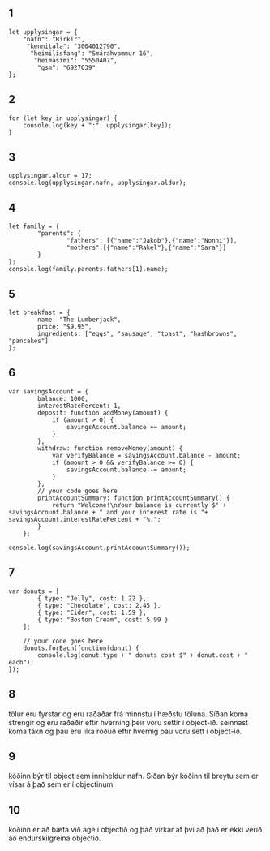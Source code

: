 ## 1
```
let upplysingar = {
    "nafn": "Birkir",
     "kennitala": "3004012790",
      "heimilisfang": "Smárahvammur 16",
       "heimasími": "5550407",
        "gsm": "6927039"
};
```

## 2
```
for (let key in upplysingar) {
    console.log(key + ":", upplysingar[key]);
}
```

## 3
```
upplysingar.aldur = 17;
console.log(upplysingar.nafn, upplysingar.aldur);
```

## 4
```
let family = {
        "parents": {
                "fathers": [{"name":"Jakob"},{"name":"Nonni"}],
                "mothers":[{"name":"Rakel"},{"name":"Sara"}]
        }
};
console.log(family.parents.fathers[1].name);
```
## 5
```
let breakfast = {
        name: "The Lumberjack",
        price: "$9.95",
        ingredients: ["eggs", "sausage", "toast", "hashbrowns", "pancakes"]
};
```

## 6
```
var savingsAccount = {
        balance: 1000,
        interestRatePercent: 1,
        deposit: function addMoney(amount) {
            if (amount > 0) {
                savingsAccount.balance += amount;
            }
        },
        withdraw: function removeMoney(amount) {
            var verifyBalance = savingsAccount.balance - amount;
            if (amount > 0 && verifyBalance >= 0) {
                savingsAccount.balance -= amount;
            }
        },
        // your code goes here
        printAccountSummary: function printAccountSummary() {
            return "Welcome!\nYour balance is currently $" + savingsAccount.balance + " and your interest rate is "+ savingsAccount.interestRatePercent + "%.";
        }
    };

console.log(savingsAccount.printAccountSummary());
```

## 7
```
var donuts = [
        { type: "Jelly", cost: 1.22 },
        { type: "Chocolate", cost: 2.45 },
        { type: "Cider", cost: 1.59 },
        { type: "Boston Cream", cost: 5.99 }
    ];

    // your code goes here
    donuts.forEach(function(donut) {
        console.log(donut.type + " donuts cost $" + donut.cost + " each");
});
```

## 8
tölur eru fyrstar og eru raðaðar frá minnstu í hæðstu töluna. 
Síðan koma strengir og eru raðaðir eftir hverning þeir voru settir í object-ið. 
seinnast koma tákn og þau eru líka röðuð eftir hvernig þau voru sett í object-ið.

## 9
kóðinn býr til object sem inniheldur nafn. Síðan býr kóðinn til breytu sem er vísar á það sem er í objectinum. 

## 10
koðinn er að bæta við age í objectið og það virkar af því að það er ekki verið að endurskilgreina objectið.